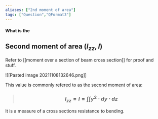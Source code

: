 ```yaml
---
aliases: ["2nd moment of area"]
tags: ["Question","QFormat3"]
---
```


#### What is the
## Second moment of area ($I_{zz}, I$)
Refer to [[moment over a section of beam cross section]] for proof and stuff.

![[Pasted image 20211108132646.png]]

This value is commonly refered to as the second moment of area:

> ### $$ I_{zz}=I = \int \int y^{2} \cdot dy\cdot dz $$ 

It is a measure of a cross sections resistance to bending.
